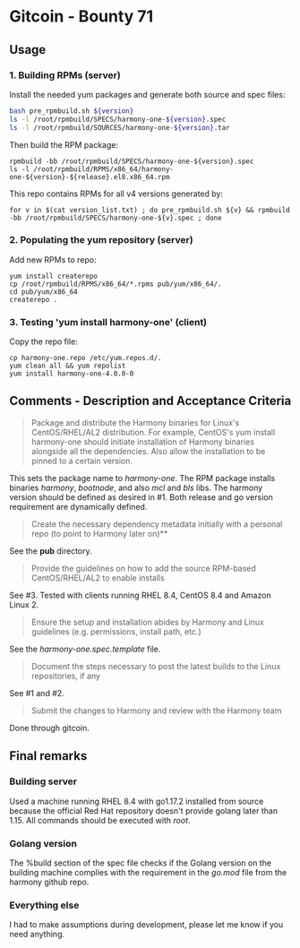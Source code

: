 # Gitcoin - Bounty 71

## Usage

### 1. Building RPMs (server)
Install the needed yum packages and generate both source and spec files:
```bash
bash pre_rpmbuild.sh ${version}
ls -l /root/rpmbuild/SPECS/harmony-one-${version}.spec
ls -l /root/rpmbuild/SOURCES/harmony-one-${version}.tar
```

Then build the RPM package:
```shell
rpmbuild -bb /root/rpmbuild/SPECS/harmony-one-${version}.spec
ls -l /root/rpmbuild/RPMS/x86_64/harmony-one-${version}-${release}.el8.x86_64.rpm
```

This repo contains RPMs for all v4 versions generated by:
```shell
for v in $(cat version_list.txt) ; do pre_rpmbuild.sh ${v} && rpmbuild -bb /root/rpmbuild/SPECS/harmony-one-${v}.spec ; done
```

### 2. Populating the yum repository (server)
Add new RPMs to repo:
```shell
yum install createrepo
cp /root/rpmbuild/RPMS/x86_64/*.rpms pub/yum/x86_64/.
cd pub/yum/x86_64
createrepo .
```

### 3. Testing 'yum install harmony-one' (client)
Copy the repo file:
```shell
cp harmony-one.repo /etc/yum.repos.d/.
yum clean all && yum repolist
yum install harmony-one-4.0.0-0
```

## Comments - Description and Acceptance Criteria

> Package and distribute the Harmony binaries for Linux's CentOS/RHEL/AL2 distribution. For example, CentOS's yum install harmony-one should initiate installation of Harmony binaries alongside all the dependencies. Also allow the installation to be pinned to a certain version.

This sets the package name to *harmony-one*. The RPM package installs binaries *harmony*, *bootnode*, and also *mcl* and *bls* libs. The harmony version should be defined as desired in #1. Both release and go version requirement are dynamically defined.

> Create the necessary dependency metadata initially with a personal repo (to point to Harmony later on)**

See the **pub** directory.

> Provide the guidelines on how to add the source RPM-based CentOS/RHEL/AL2 to enable installs

See #3. Tested with clients running RHEL 8.4, CentOS 8.4 and Amazon Linux 2.

> Ensure the setup and installation abides by Harmony and Linux guidelines (e.g. permissions, install path, etc.)

See the *harmony-one.spec.template* file.

> Document the steps necessary to post the latest builds to the Linux repositories, if any

See #1 and #2.

> Submit the changes to Harmony and review with the Harmony team

Done through gitcoin.

## Final remarks

### Building server
Used a machine running RHEL 8.4 with go1.17.2 installed from source
because the official Red Hat repository doesn't provide golang later than 1.15.
All commands should be executed with *root*.

### Golang version
The %build section of the spec file checks if the Golang version on the building machine complies
with the requirement in the *go.mod* file from the harmony github repo.

### Everything else
I had to make assumptions during development, please let me know if you need anything.
